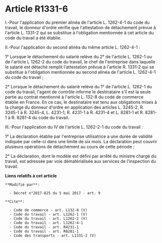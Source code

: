 # Article R1331-6

I.-Pour l'application du premier alinéa de l'article L. 1262-4-1 du code du travail, le donneur d'ordre vérifie que
l'attestation de détachement prévue à l'article L. 1331-2 qui se substitue à l'obligation mentionnée à cet article du code du
travail a été établie. 

II.-Pour l'application du second alinéa du même article L. 1262-4-1 : 

1° Lorsque le détachement du salarié relève du 2° de l'article L. 1262-1 ou de l'article L 1262-2 du code du travail, le chef
de l'entreprise dans laquelle le salarié est détaché remplit l'attestation prévue à l'article R. 1331-2 qui se substitue à
l'obligation mentionnée au second alinéa de l'article L. 1262-4-1 du code du travail ; 

2° Lorsque le détachement du salarié relève du 1° de l'article L. 1262-1 du code du travail, l'agent de contrôle informe le
destinataire s'il est la seule partie au contrat mentionné à l'article L. 132-8 du code de commerce établie en France. En ce
cas, le destinataire est tenu aux obligations mises à la charge du donneur d'ordre en application des articles L. 3245-2, R.
3245-1 à R. 3245-4, L. 4231-1, R. 4231-1 à R. 4231-4 et L. 8281-1 et R. 8281-1 à R. 8281-4 du code du travail. 

III.-Pour l'application du IV de l'article L. 1262-2-1 du code du travail : 

1° La déclaration établie par l'entreprise utilisatrice a une durée de validité indiquée par celle-ci dans une limite de six
mois. La déclaration peut couvrir plusieurs opérations de détachement au cours de cette période ; 

2° La déclaration, dont le modèle est défini par arrêté du ministre chargé du travail, est adressée par voie dématérialisée
aux services de l'inspection du travail.

**Liens relatifs à cet article**

	**Modifié par**:

	  - Décret n°2017-825 du 5 mai 2017 - art. 9

	**Cite**:

	  - Code de commerce - art. L132-8 (V)
	  - Code du travail - art. L1262-1 (V)
	  - Code du travail - art. L1262-2 (V)
	  - Code du travail - art. L1262-4-1
	  - Code du travail - art. R4231-1
	  - Code du travail - art. R8281-1
	  - Code des transports - art. L1331-2 (V)
